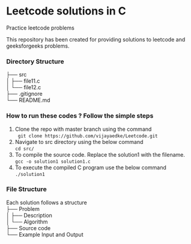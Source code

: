 # Leetcode solutions in C
Practice leetcode problems

This repository has been created for providing solutions to leetcode and geeksforgeeks problems.

### Directory Structure  
├── src  
│   ├── file11.c  
│   └── file12.c  
├── .gitignore  
└── README.md  

### How to run these codes ? Follow the simple steps  
1. Clone the repo with master branch using the command  
` git clone https://github.com/vijayaedke/Leetcode.git`  
2. Navigate to src directory using the below command  
`cd src/`
3. To compile the source code. Replace the solution1 with the filename.  
`gcc -o solution1 solution1.c`  
4. To execute the compiled C program use the below command  
`./solution1`

### File Structure  
Each solution follows a structure  
├── Problem  
│   ├── Description    
│   └── Algorithm  
├── Source code    
└── Example Input and Output  
  